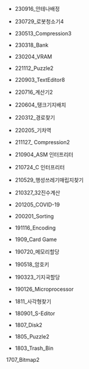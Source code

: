 - 230916_안테나배정
- 230729_로봇청소기4
- 230513_Compression3
- 230318_Bank
- 230204_VRAM

- 221112_Puzzle2
- 220903_TextEditor8
- 220716_계산기2
- 220604_탱크기지배치
- 220312_경로찾기
- 220205_기차역

- 211127_ Compression2
- 210904_ASM 인터프리터
- 210724_C 인터프리터
- 210529_행성쓰레기매립지찾기
- 210327_32진수계산

- 201205_COVID-19
- 200201_Sorting

- 191116_Encoding
- 1909_Card Game
- 190720_메모리할당
- 190518_암호키
- 190323_기지국할당
- 190126_Microprocessor

- 1811_사각형찾기
- 180901_S-Editor
- 1807_Disk2
- 1805_Puzzle2
- 1803_Trash_Bin

1707_Bitmap2
